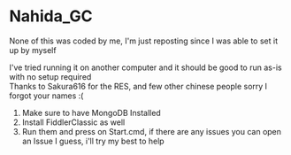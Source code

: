 # Nahida_GC
 
None of this was coded by me, I'm just reposting since I was able to set it up by myself  
  
I've tried running it on another computer and it should be good to run as-is with no setup required     
Thanks to Sakura616 for the RES, and few other chinese people sorry I forgot your names :( 
  
1. Make sure to have MongoDB Installed  
2. Install FiddlerClassic as well  
3. Run them and press on Start.cmd, if there are any issues you can open an Issue I guess, i'll try my best to help
